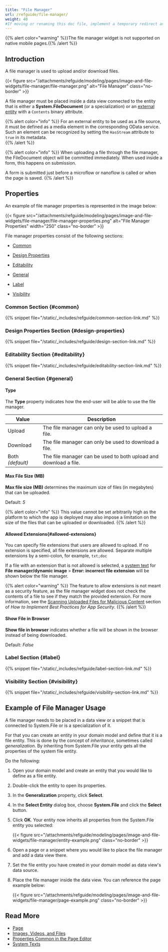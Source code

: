 ```yaml
---
title: "File Manager"
url: /refguide/file-manager/
weight: 40
#If moving or renaming this doc file, implement a temporary redirect and let the respective team know they should update the URL in the product. See Mapping to Products for more details.
---
```


{{% alert color="warning" %}}The file manager widget is not supported on native mobile pages.{{% /alert %}}

## Introduction

A file manager is used to upload and/or download files.

{{< figure src="/attachments/refguide/modeling/pages/image-and-file-widgets/file-manager/file-manager.png" alt="File Manager" class="no-border" >}}

A file manager must be placed inside a data view connected to the entity that is either a **System.FileDocument** (or a specialization) or an [external entity](/refguide/external-entities/) with a `Contents` binary attribute.

{{% alert color="info" %}}
For an external entity to be used as a file source, it must be defined as a media element in the corresponding OData service. Such an element can be recognized by setting the `HasStream` attribute to `true` in its metadata.  
{{% /alert %}}

{{% alert color="info" %}}
When uploading a file through the file manager, the FileDocument object will be committed immediately. When used inside a form, this happens on submission.

A form is submitted just before a microflow or nanoflow is called or when the page is saved.
{{% /alert %}}

## Properties

An example of file manager properties is represented in the image below:

{{< figure src="/attachments/refguide/modeling/pages/image-and-file-widgets/file-manager/file-manager-properties.png" alt="File Manager Properties"   width="250"  class="no-border" >}}

File manager properties consist of the following sections:

* [Common](#common) 

* [Design Properties](#design-properties)

* [Editability](#editability)

* [General](#general)

* [Label](#label)

* [Visibility](#visibility)

### Common Section {#common}

{{% snippet file="/static/_includes/refguide/common-section-link.md" %}}

### Design Properties Section {#design-properties}

{{% snippet file="/static/_includes/refguide/design-section-link.md" %}} 

### Editability Section {#editability}

{{% snippet file="/static/_includes/refguide/editability-section-link.md" %}}

### General Section {#general}

#### Type

The **Type** property indicates how the end-user will be able to use the file manager.

| Value | Description |
| --- | --- |
| Upload | The file manager can only be used to upload a file. |
| Download | The file manager can only be used to download a file. |
| Both *(default)*  | The file manager can be used to both upload and download a file. |

#### Max File Size (MB)

**Max file size (MB)** determines the maximum size of files (in megabytes) that can be uploaded.

Default: *5*

{{% alert color="info" %}}
This value cannot be set arbitrarily high as the platform to which the app is deployed may also impose a limitation on the size of the files that can be uploaded or downloaded.
{{% /alert %}}

#### Allowed Extensions{#allowed-extensions}

You can specify file extensions that users are allowed to upload. If no extension is specified, all file extensions are allowed. Separate multiple extensions by a semi-colon, for example, `txt;doc`

If a file with an extension that is not allowed is selected, a [system text](/refguide/system-texts/) for **File manager/dynamic image** > **Error: incorrect file extension** will be shown below the file manager.

{{% alert color="warning" %}}
The feature to allow extensions is not meant as a security feature, as the file manager widget does not check the contents of a file to see if they match the provided extension. For more information, see the [Scanning Uploaded Files for Malicious Content](/howto/security/best-practices-security/#scanning-for-malicious-content) section of *How to Implement Best Practices for App Security*.
{{% /alert %}}

#### Show File in Browser

**Show file in browser** indicates whether a file will be shown in the browser instead of being downloaded.

Default: *False*

### Label Section {#label}

{{% snippet file="/static/_includes/refguide/label-section-link.md" %}}

### Visibility Section {#visibility}

{{% snippet file="/static/_includes/refguide/visibility-section-link.md" %}}

## Example of File Manager Usage

A file manager needs to be placed in a data view or a snippet that is connected to System.File or is a specialization of it. 

For that you can create an entity in your domain model and define that it is a file entity. This is done by the concept of *inheritance*, sometimes called *generalization*. By inheriting from System.File your entity gets all the properties of the system file entity. 

Do the following:

1. Open your domain model and create an entity that you would like to define as a file entity.

2. Double-click the entity to open its properties.

3. In the **Generalization** property, click **Select**.

4. In the **Select Entity** dialog box, choose **System.File** and click the **Select** button.

5. Click **OK**. Your entity now inherits all properties from the System.File entity you selected:

   {{< figure src="/attachments/refguide/modeling/pages/image-and-file-widgets/file-manager/entity-example.png" class="no-border" >}}

6. Open a page or a snippet where you would like to place the file manager and add a data view there.

7. Set the file entity you have created in your domain model as data view's data source. 

8. Place the file manager inside the data view. You can reference the page example below:

   {{< figure src="/attachments/refguide/modeling/pages/image-and-file-widgets/file-manager/page-example.png" class="no-border" >}}

## Read More

* [Page](/refguide/page/)
* [Images, Videos, and Files](/refguide/image-and-file-widgets/)
* [Properties Common in the Page Editor](/refguide/common-widget-properties/)
* [System Texts](/refguide/system-texts/)
